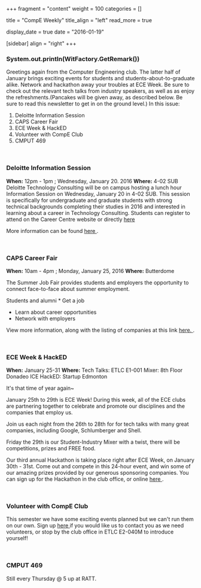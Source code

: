 
+++
fragment = "content"
weight = 100
categories = []

title = "CompE Weekly"
title_align = "left"
read_more = true

display_date = true
date = "2016-01-19" 

[sidebar]
  align = "right"
+++
    
### System.out.println(WitFactory.GetRemark())

Greetings again from the Computer Engineering club. The latter half of January brings exciting events for students and students-about-to-graduate alike. Network and hackathon away your troubles at ECE Week. Be sure to check out the relevant tech talks from industry speakers, as well as as enjoy the refreshments.(Pancakes will be given away, as described below. Be sure to read this newsletter to get in on the ground level.)
In this issue:
1. Deloitte Information Session
2. CAPS Career Fair
3. ECE Week & HackED
4. Volunteer with CompE Club
5. CMPUT 469

</br>

### Deloitte Information Session

**When:** 12pm - 1pm ; Wednesday, January 20. 2016
**Where:** 4-02 SUB
Deloitte Technology Consulting will be on campus hosting a lunch hour Information Session on Wednesday, January 20 in 4-02 SUB.    This session is specifically for undergraduate and graduate students with strong technical backgrounds completing their studies in 2016 and interested in learning about a career in Technology Consulting.   Students can register to attend on the Career Centre website or directly [here ](http://goo.gl/forms/BSUZV0dXTE)

More information can be found [here ](https://gallery.mailchimp.com/25f7181ad1da5b9eef1f7deea/files/UofA_Deloitte_Information_Session.pdf) .

</br>

### CAPS Career Fair

**When:** 10am - 4pm ; Monday, January 25, 2016
**Where:** Butterdome

The Summer Job Fair provides students and employers the opportunity to connect face-to-face about summer employment.

Students and alumni * Get a job
* Learn about career opportunities
* Network with employers

View more information, along with the listing of companies at this link [here. ](http://www.caps.ualberta.ca/Programs-and-services/Career-Fairs-and-Mixers/SummerJobFair.aspx) .

</br>

### ECE Week & HackED


**When:** January 25-31
**Where:** Tech Talks: ETLC E1-001
Mixer: 8th Floor Donadeo ICE
HackED: Startup Edmonton

It's that time of year again~

January 25th to 29th is ECE Week! During this week, all of the ECE clubs are partnering together to celebrate and promote our disciplines and the companies that employ us.

Join us each night from the 26th to 28th for for tech talks with many great companies, including Google, Schlumberger and Shell.

Friday the 29th is our Student-Industry Mixer with a twist, there will be competitions, prizes and FREE food.

Our third annual Hackathon is taking place right after ECE Week, on January 30th - 31st. Come out and compete in this 24-hour event, and win some of our amazing prizes provided by our generous sponsoring companies. You can sign up for the Hackathon in the club office, or online [here ](http://eceweek.compeclub.com/hackathon-signup/) .

</br>

### Volunteer with CompE Club


This semester we have some exciting events planned but we can't run them on our own. Sign up [here ](http://goo.gl/forms/5NuwD5Pffb) if you would like us to contact you as we need volunteers, or stop by the club office in ETLC E2-040M to introduce yourself!

</br>

### CMPUT 469


Still every Thursday @ 5 up at RATT.

</br>
